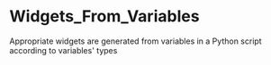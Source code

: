 # Widgets_From_Variables
Appropriate widgets are generated from variables in a Python script according to variables' types
